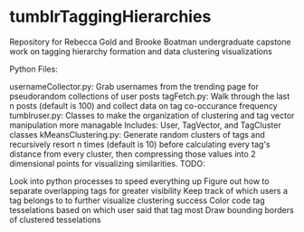 # tumblrTaggingHierarchies
Repository for Rebecca Gold and Brooke Boatman undergraduate capstone work on tagging hierarchy formation and data clustering visualizations

Python Files:

usernameCollector.py: Grab usernames from the trending page for pseudorandom collections of user posts
tagFetch.py: Walk through the last n posts (default is 100) and collect data on tag co-occurance frequency
tumblruser.py: Classes to make the organization of clustering and tag vector manipulation more managable
Includes: User, TagVector, and TagCluster classes
kMeansClustering.py: Generate random clusters of tags and recursively resort n times (default is 10) before calculating every tag's distance from every cluster, then compressing those values into 2 dimensional points for visualizing similarities.
TODO:

Look into python processes to speed everything up
Figure out how to separate overlapping tags for greater visibility
Keep track of which users a tag belongs to to further visualize clustering success
Color code tag tesselations based on which user said that tag most
Draw bounding borders of clustered tesselations
